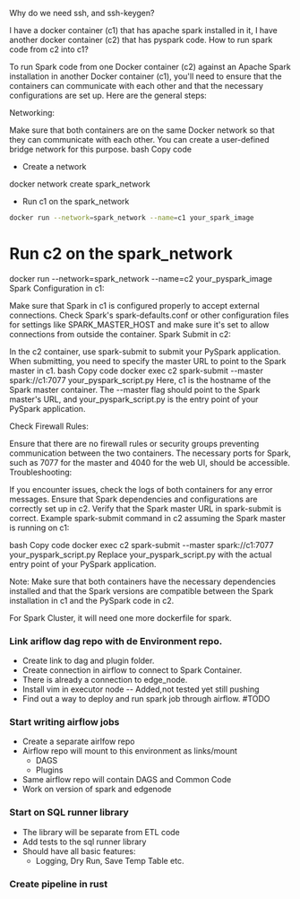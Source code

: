 Why do we need ssh, and ssh-keygen?


I have a docker container (c1) that has apache spark installed in it, I have another docker container (c2) that has pyspark code. How to run spark code from c2 into c1?

To run Spark code from one Docker container (c2) against an Apache Spark installation in another Docker container (c1), you'll need to ensure that the containers can communicate with each other and that the necessary configurations are set up. Here are the general steps:

Networking:

Make sure that both containers are on the same Docker network so that they can communicate with each other. You can create a user-defined bridge network for this purpose.
bash
Copy code
- Create a network

docker network create spark_network

- Run c1 on the spark_network
```bash
docker run --network=spark_network --name=c1 your_spark_image
```

# Run c2 on the spark_network
docker run --network=spark_network --name=c2 your_pyspark_image
Spark Configuration in c1:

Make sure that Spark in c1 is configured properly to accept external connections.
Check Spark's spark-defaults.conf or other configuration files for settings like SPARK_MASTER_HOST and make sure it's set to allow connections from outside the container.
Spark Submit in c2:

In the c2 container, use spark-submit to submit your PySpark application. When submitting, you need to specify the master URL to point to the Spark master in c1.
bash
Copy code
docker exec c2 spark-submit --master spark://c1:7077 your_pyspark_script.py
Here, c1 is the hostname of the Spark master container. The --master flag should point to the Spark master's URL, and your_pyspark_script.py is the entry point of your PySpark application.

Check Firewall Rules:

Ensure that there are no firewall rules or security groups preventing communication between the two containers. The necessary ports for Spark, such as 7077 for the master and 4040 for the web UI, should be accessible.
Troubleshooting:

If you encounter issues, check the logs of both containers for any error messages.
Ensure that Spark dependencies and configurations are correctly set up in c2.
Verify that the Spark master URL in spark-submit is correct.
Example spark-submit command in c2 assuming the Spark master is running on c1:

bash
Copy code
docker exec c2 spark-submit --master spark://c1:7077 your_pyspark_script.py
Replace your_pyspark_script.py with the actual entry point of your PySpark application.

Note: Make sure that both containers have the necessary dependencies installed and that the Spark versions are compatible between the Spark installation in c1 and the PySpark code in c2.



For Spark Cluster, it will need one more dockerfile for spark. 


### Link ariflow dag repo with de Environment repo.
- Create link to dag and plugin folder.
- Create connection in airflow to connect to Spark Container.
- There is already a connection to edge_node.
- Install vim in executor node -- Added,not tested yet still pushing
- Find out a way to deploy and run spark job through airflow. #TODO


### Start writing airflow jobs
- Create a separate airlfow repo
- Airflow repo will mount to this environment as links/mount
    - DAGS
    - Plugins
- Same airflow repo will contain DAGS and Common Code
- Work on version of spark and edgenode
    



### Start on SQL runner library
- The library will be separate from ETL code
- Add tests to the sql runner library 
- Should have all basic features:
  - Logging, Dry Run, Save Temp Table etc.





### Create pipeline in rust 